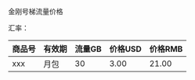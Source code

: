 金刚号梯流量价格

汇率：

|商品号|有效期|流量GB|价格USD|价格RMB|
|------| ------| ------| ------| ------|
|xxx|月包|30|3.00|21.00|
